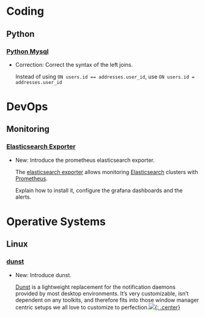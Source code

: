# Coding

## Python

### [Python Mysql](sql.md)

* Correction: Correct the syntax of the left joins.

    Instead of using `ON users.id == addresses.user_id`, use `ON users.id = addresses.user_id`

# DevOps

## Monitoring

### [Elasticsearch Exporter](elasticsearch_exporter.md)

* New: Introduce the prometheus elasticsearch exporter.

    The [elasticsearch exporter](https://github.com/prometheus-community/elasticsearch_exporter) allows
    monitoring [Elasticsearch](elasticsearch.md) clusters with [Prometheus](prometheus.md).
    
    Explain how to install it, configure the grafana dashboards and the
    alerts.
    

# Operative Systems

## Linux

### [dunst](dunst.md)

* New: Introduce dunst.

    [Dunst](https://dunst-project.org/) is a lightweight replacement for the
    notification daemons provided by most desktop environments. It’s very
    customizable, isn’t dependent on any toolkits, and therefore fits into those
    window manager centric setups we all love to customize to perfection.[![](not-by-ai.svg){: .center}](https://notbyai.fyi)
